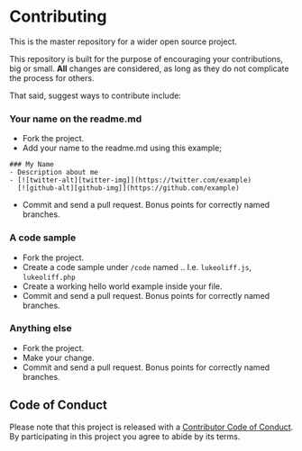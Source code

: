# Contributing

This is the master repository for a wider open source project.

This repository is built for the purpose of encouraging your contributions, big or small. **All** changes are considered, as long as they do not complicate the process for others.

That said, suggest ways to contribute include:

### Your name on the readme.md

* Fork the project.
* Add your name to the readme.md using this example;
```
### My Name
- Description about me
- [![twitter-alt][twitter-img]](https://twitter.com/example)
  [![github-alt][github-img]](https://github.com/example)
```
* Commit and send a pull request. Bonus points for correctly named branches.

### A code sample

* Fork the project.
* Create a code sample under `/code` named <yourname>.<language-file-extension>. I.e. `lukeoliff.js`, `lukeoliff.php`
* Create a working hello world example inside your file.
* Commit and send a pull request. Bonus points for correctly named branches.

### Anything else

* Fork the project.
* Make your change.
* Commit and send a pull request. Bonus points for correctly named branches.

## Code of Conduct

Please note that this project is released with a [Contributor Code of Conduct](CODE_OF_CONDUCT.md). By participating in this project you agree to abide by its terms.
